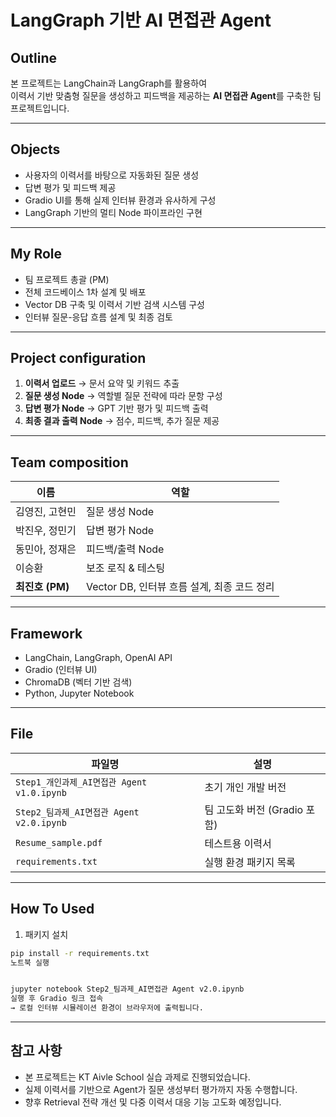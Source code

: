 # LangGraph 기반 AI 면접관 Agent

## Outline
본 프로젝트는 LangChain과 LangGraph를 활용하여  
이력서 기반 맞춤형 질문을 생성하고 피드백을 제공하는 **AI 면접관 Agent**를 구축한 팀 프로젝트입니다.

---

## Objects
- 사용자의 이력서를 바탕으로 자동화된 질문 생성
- 답변 평가 및 피드백 제공
- Gradio UI를 통해 실제 인터뷰 환경과 유사하게 구성
- LangGraph 기반의 멀티 Node 파이프라인 구현

---

## My Role
- 팀 프로젝트 총괄 (PM)  
- 전체 코드베이스 1차 설계 및 배포  
- Vector DB 구축 및 이력서 기반 검색 시스템 구성
- 인터뷰 질문-응답 흐름 설계 및 최종 검토

---

## Project configuration
1. **이력서 업로드** → 문서 요약 및 키워드 추출
2. **질문 생성 Node** → 역할별 질문 전략에 따라 문항 구성
3. **답변 평가 Node** → GPT 기반 평가 및 피드백 출력
4. **최종 결과 출력 Node** → 점수, 피드백, 추가 질문 제공

---

## Team composition
| 이름 | 역할 |
|------|------|
| 김영진, 고현민 | 질문 생성 Node |
| 박진우, 정민기 | 답변 평가 Node |
| 동민아, 정재은 | 피드백/출력 Node |
| 이승환 | 보조 로직 & 테스팅 |
| **최진호 (PM)** | Vector DB, 인터뷰 흐름 설계, 최종 코드 정리 |

---

## Framework

- LangChain, LangGraph, OpenAI API
- Gradio (인터뷰 UI)
- ChromaDB (벡터 기반 검색)
- Python, Jupyter Notebook

---

## File

| 파일명 | 설명 |
|--------|------|
| `Step1_개인과제_AI면접관 Agent v1.0.ipynb` | 초기 개인 개발 버전 |
| `Step2_팀과제_AI면접관 Agent v2.0.ipynb` | 팀 고도화 버전 (Gradio 포함) |
| `Resume_sample.pdf` | 테스트용 이력서 |
| `requirements.txt` | 실행 환경 패키지 목록 |

---

## How To Used

1. 패키지 설치
```bash
pip install -r requirements.txt
노트북 실행
```
```bash

jupyter notebook Step2_팀과제_AI면접관 Agent v2.0.ipynb
실행 후 Gradio 링크 접속
→ 로컬 인터뷰 시뮬레이션 환경이 브라우저에 출력됩니다.
```
---

## 참고 사항

- 본 프로젝트는 KT Aivle School 실습 과제로 진행되었습니다.
- 실제 이력서를 기반으로 Agent가 질문 생성부터 평가까지 자동 수행합니다.
- 향후 Retrieval 전략 개선 및 다중 이력서 대응 기능 고도화 예정입니다.
